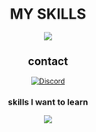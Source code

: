 <div align="center">
  <h1>MY SKILLS</h1>
  <p align="center">
    <a href="https://skillicons.dev">
      <img src="https://skillicons.dev/icons?i=cpp,rust,git,github,latex" />
    </a>
  </p>

<h2> contact </h2>

[![Discord](https://discord.c99.nl/widget/theme-3/724520262787137556.png)](https://www.discord.com/users/724520262787137556)

  <h3>skills I want to learn</h3>
  <p align="center">
    <a href="https://skillicons.dev">
      <img src="https://skillicons.dev/icons?i=kotlin,haskell" />
    </a>
  </p>

</div>
